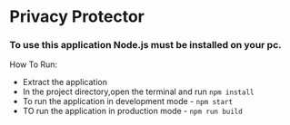 # Privacy Protector

### To use this application **Node.js** must be installed on your pc.

How To Run:

- Extract the application
- In the project directory,open the terminal and run `npm install`
- To run the application in development mode - `npm start`
- TO run the application in production mode - `npm run build`
